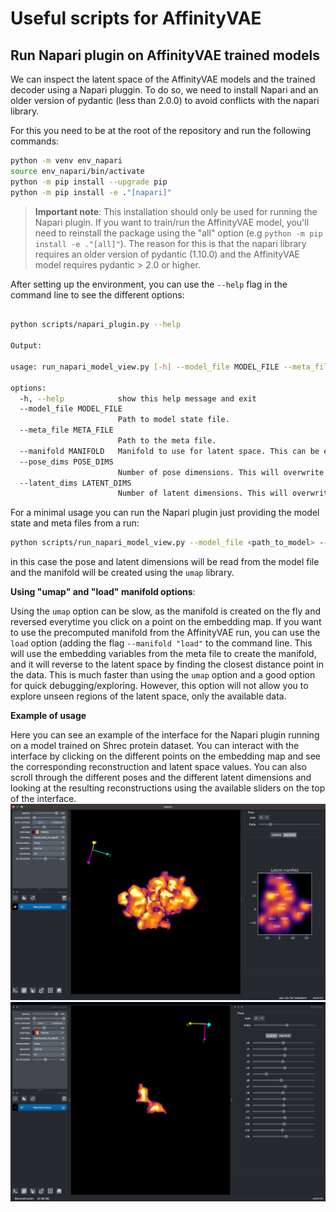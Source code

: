 # Useful scripts for AffinityVAE

## Run Napari plugin on AffinityVAE trained models

We can inspect the latent space of the AffinityVAE models and the trained
decoder using a Napari pluggin. To do so, we need to install Napari and an older
version of pydantic (less than 2.0.0) to avoid conflicts with the napari
library.

For this you need to be at the root of the repository and run the following
commands:

```bash
python -m venv env_napari
source env_napari/bin/activate
python -m pip install --upgrade pip
python -m pip install -e ."[napari]"
```

> **Important note**: This installation should only be used for running the
> Napari plugin. If you want to train/run the AffinityVAE model, you'll need to
> reinstall the package using the "all" option (e.g ```python -m pip install -e ."[all]"```). The reason for
> this is that the napari library requires an older version of pydantic (1.10.0)
> and the AffinityVAE model requires pydantic > 2.0 or higher.

After setting up the environment, you can use the `--help` flag in the command
line to see the different options:

```bash

python scripts/napari_plugin.py --help

Output:

usage: run_napari_model_view.py [-h] --model_file MODEL_FILE --meta_file META_FILE [--manifold MANIFOLD] [--pose_dims POSE_DIMS] [--latent_dims LATENT_DIMS]

options:
  -h, --help            show this help message and exit
  --model_file MODEL_FILE
                        Path to model state file.
  --meta_file META_FILE
                        Path to the meta file.
  --manifold MANIFOLD   Manifold to use for latent space. This can be either `umap` or `load`.
  --pose_dims POSE_DIMS
                        Number of pose dimensions. This will overwrite the internal model value.
  --latent_dims LATENT_DIMS
                        Number of latent dimensions. This will overwrite the internal model value.
```

For a minimal usage you can run the Napari plugin just providing the model state
and meta files from a run:

```bash
python scripts/run_napari_model_view.py --model_file <path_to_model> --meta_file <path_to_meta>
```

in this case the pose and latent dimensions will be read from the model file and
the manifold will be created using the `umap` library.

**Using "umap" and "load" manifold options**:

Using the `umap` option can be slow, as the manifold is created on the fly and
reversed everytime you click on a point on the embedding map. If you want to use
the precomputed manifold from the AffinityVAE run, you can use the `load` option
(adding the flag `--manifold "load"` to the command line. This will use the
embedding variables from the meta file to create the manifold, and it will
reverse to the latent space by finding the closest distance point in the data.
This is much faster than using the `umap` option and a good option for quick
debugging/exploring. However, this option will not allow you to explore unseen
regions of the latent space, only the available data.

**Example of usage**

Here you can see an example of the interface for the Napari plugin running on a
model trained on Shrec protein dataset. You can interact with the interface by
clicking on the different points on the embedding map and see the corresponding
reconstruction and latent space values. You can also scroll through the
different poses and the different latent dimensions and looking at the resulting
reconstructions using the available sliders on the top of the interface.
![NapariUMAP](../images/Napari1.png) ![NapariLatents](../images/Napari2.png)
